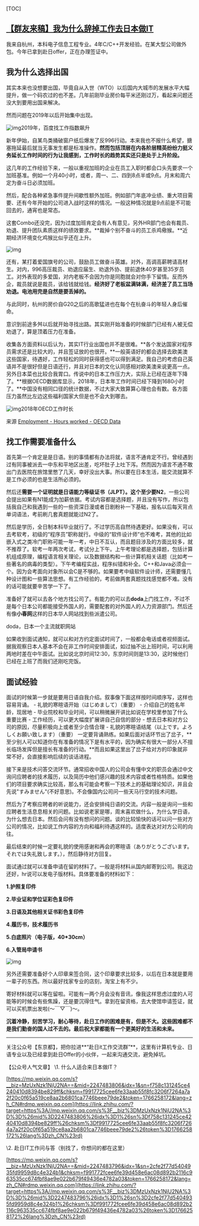 [TOC]

## [【群友来稿】我为什么辞掉工作去日本做IT](https://zhuanlan.zhihu.com/p/78663370)

我来自杭州，本科电子信息工程专业。4年C/C++开发经验。在某大型公司做外包。今年已拿到赴日offer，正在办理签证中。

## 我为什么选择出国

其实本来也没想要出国，毕竟自从入世（WTO）以后国内大城市的发展水平大幅提升，做一个码农过的也不差。几年前刚毕业房价每平米还刚过万，看起来问题还没大到要用出国来解决。

然而问题在2019年以后开始集中出现。

![img](https://pic3.zhimg.com/80/v2-0e2b5c332f048e25ad235894f232acea_1440w.jpg)2019年，百度找工作指数飙升

新年伊始，自某鸟类捅破窗户纸后爆发了反996行动。本来我也不报什么希望，搪塞拖延最后就当无事发生都是标准操作。**然而包括顶层在内各阶层精英纷纷力挺义务延长工作时间的行为让我感到，工作时长的趋势其实还只是处于上升阶段。**

这几年的工作经验下来，一般以重视加班的企业在员工入职时都会口头先要求一个加班基准。例如一个月40小时，或者，周一、二、四到8点半或9点。月末和周六定为奋斗日必须加班。

然后，配合各种紧急事件提升间歇性额外加班。例如部门年底冲业绩、重大项目需要、还有今年开始的公司进入战时这样的情况。一般这种情况就是9点前是不可能回去的，通宵也是常态。

这套Combo还没完，因为过度加班肯定会有人有意见，另外HR部门也会有裁员、劝退、提升团队素质这样的绩效要求。**裁掉个别不奋斗的员工杀鸡儆猴。**近期经济环境变化鸡猴比似乎还在上升。



![img](https://pic1.zhimg.com/80/v2-185ee8829144895c61867c6bf3e54664_1440w.jpg)

还有，某打着爱国旗号的公司，鼓励员工做奋斗英雄。对外，高调高薪聘请高材生。对内，996高压裁员、劝退应届生、劝退外协、提前退休40岁甚至35岁员工。对外表现的多爱国，对内老板不会因为你是同胞就会对你手下留情。反而外企，裁员就说是裁员，该给钱就给钱。**经济好了老板盆满钵满，经济差了员工当场劝退。电池用完是自然是要丢掉的。**

与此同时，杭州的房价自G20之后的高歌猛进也在每个在杭奋斗的年轻人身后催命。

意识到前途多舛以后就开始寻找出路。其实刚开始准备的时候部门已经有人被无偿劝退了，算是顶着压力在准备。

收集各方面资料以后认为，其实IT行业出国也并不是很难。**各个发达国家对程序员需求还是比较大的，并且签证放的也很开。**一般英语好的都会选择去欧美澳这些国家，待遇好，工作轻松的同时获得感也可以得到满足。我自己的考虑自己英语并不是很好但是日语还行，并且对日本的文化认同感相对欧美澳来说更高一点。另外日本菜也比较合我胃口。传说中的日本工作压力大，实际上已经在逐年下降了。**根据OECD数据库显示，2018年，日本年工作时间已经下降到1680小时了。**中国没有相同口径的统计数据，不过大家大致算算心理也会有数。各方面压力虽然比左边这些福利国家大但是也不会大到哪去。

![img](https://pic2.zhimg.com/80/v2-ed15a36551c24799669d7c521adbdfa1_1440w.jpg)2018年OECD工作时长

来源 [Employment - Hours worked - OECD Data](https://link.zhihu.com/?target=https%3A//data.oecd.org/emp/hours-worked.htm)



## 找工作需要准备什么

首先第一个肯定是是日语。别的事情都有办法将就，语言不通肯定不行。曾经遇到过有同事被派去一中东和平地区出差，吃坏肚子上吐下泻。然而因为语言不通不敢出门去医院在旅馆里憋了几天，幸好没出大事。所以要在日本生活，能交流就算不是工作必须的也是生活所必须的。

然后还**需要一个证明就是日语能力等级证书（JLPT）。这个至少要N2**，一些公司会提出如果有N1能成为加薪依据。考试内容都是选择题，并且没有写作，所以包括我自己和我遇到一些的一些资深日漫或者日剧粉补一下基础，报名以后每天背点单词语法，考前刷几套真题就能过N2了。

然后是学历，全日制本科毕业就行了。不过学历高自然待遇更好。如果没有，可以去考软考，初级的“程序员”职称就行。中级的“软件设计师”也不难考，其他的比如嵌入式之类冷门职称可能一年一考，中日不互认，而且题目涉及的方面比较多，就不推荐了。软考一年两次考试，考试分上下午。上午考理论都是选择题，包括计算机组成原理，编程语言相关理论，以及数据结构和一些计算机相关话题（比如考一些著名的病毒的类型）。下午考编程实战，程序纠错和补全。C++和Java必须会一个。因为会考面向对象所以会C是不够的。如果要考中级软件设计师，还需要懂几种设计图和一些算法思想。有工作经验的，考前做两套真题找找感觉都不难。没有的话可能就要辛苦学一下了。

准备好了就可以去各个地方找公司了。有能力的可以去**doda**上门找工作，不过不是每个日本公司都能接受外国人的，需要配套的对外国人的人力资源部门。然后还有像**小春网**这样的日本华人网站找到些派遣公司。

doda，日本一个主流就职网站

如果收到面试通知，就可以和对方约定面试时间了，一般都会电话或者视频面试。据我观察日本人基本不会在非工作时间安排面试，如过抽不出上班时间，可以利用两地时差在中午面试。比如说北京时间12:30，东京时间则是13:30，这时候他们已经在上班了而我们还刚吃完饭。

## 面试经验

面试的时候第一步就是要用日语自我介绍。叙事像下面这样按时间顺序写，这样也容易背诵。
\- 礼貌的寒暄语开始（はじめまして）（重要）
\- 介绍自己的姓名年龄，现居地
\- 毕业院校和毕业时间，可以稍微展开讲比如说在学校里参加了什么重要比赛
\- 工作经历，可以更大幅度扩展讲自己自信的部分
\- 想去日本和对方公司的原因，尽量积极向上或者至少合情合理
\- 礼貌的寒暄语结尾（以上です。よろしくお願い致します）（重要）
一定要背诵熟练。如果后面对话环节出了岔子，**至少别人可以知道你在有准备的情况下是有水平的，因为确实有很大一部分人不擅长临场发挥但是擅长有准备的行动。**而且如果这里出了岔子给对方的印象就非常不好，会直接影响后续的谈话进程。



接下来是技术问答交流环节。通常招收中国人的公司会有懂中文的职员会通过中文询问应聘者的技术履历，以及简历中他们感兴趣的技术内容或者性格特质。如果他们的项目要求确实比较高，那么有可能会考察一下技术上的基础理论知识，并且会先说"すみません"(不好意思)。不会像国内公司问一些天马行空的技术问题。

然后为了考察应聘者的听说能力，还会安排纯日语的交流。内容一般是询问一些和应聘者生活息息相关的问题。比如说老家是哪，周末喜欢做什么，为什么学日语，为什么想去日本。然后会问有没有想问的问题。谈的比较愉快的话可以问一些对方公司的情况，比如说工作内容的方向和福利待遇这样的。适度表达对对方公司的向往。

最后结束的时候一定要礼貌的使用感谢和再会的寒暄语（ありがとうございます。それでは失礼致します。），然后静待对方回复。

面试通过就可以准备申请在留的材料了。一般是将材料从国内邮寄到公司。我这边还好，hr说可以发电子版材料。具体要准备的材料如下：

**1.护照复印件**

**2.毕业证和学位证彩色复印件**

**3.日语及其他相关证书彩色复印件**

**4.履历书，技术履历书**

**5.白底照片（电子版，40\*30cm）**

**6.入管局申请书**

![img](https://tva1.sinaimg.cn/large/e6c9d24ely1go6kpbtibzj21400jiwhy.jpg)

另外还需要准备好个人印章来签合同，这个印章要求比较多，以后在日本就是要用一辈子的东西。所以最好找家专业的店刻，淘宝上有不少。

寄好材料就可以等在留啦。可能有一两个月会没有音讯，像我这样思虑过度的人可能等的时候会有些焦躁，还是要沉得住气。拿到在留资格，去大使馆申请签证，就可以买机票出发啦(～￣▽￣)～。



**沉着冷静，刻苦学习，耐心等待，赴日工作的困难是有，但是不大。这些困难都不是我们勤奋的国人过不去的。最后祝大家都能有一个更美好的生活和未来。**

------

关注公众号【东京都】，把你拉进**“赴日it工作交流群”**，这里有计算机专业、日语专业以及已经拿到赴日Offer的小伙伴，一起来沟通交流，避免掉坑。

【公众号人气文章】
\1. 什么人适合来日本做IT？

[https://mp.weixin.qq.com/s?__biz=MzUxNzk1NjU2NA==&mid=2247483806&idx=1&sn=f758c131245ce4240410d8394be829ff&chksm=f9917725cee6fe33aab55f8fc3206f7264a7a2f20c0f65a519ce8aa2b6801ca7746beee79de2&token=1766258172&lang=zh_CN#rdmp.weixin.qq.com](https://link.zhihu.com/?target=https%3A//mp.weixin.qq.com/s%3F__biz%3DMzUxNzk1NjU2NA%3D%3D%26mid%3D2247483806%26idx%3D1%26sn%3Df758c131245ce4240410d8394be829ff%26chksm%3Df9917725cee6fe33aab55f8fc3206f7264a7a2f20c0f65a519ce8aa2b6801ca7746beee79de2%26token%3D1766258172%26lang%3Dzh_CN%23rd)

\2. 赴日IT工作问与答（别找了，你想问的都在这里）

[https://mp.weixin.qq.com/s?__biz=MzUxNzk1NjU2NA==&mid=2247483796&idx=1&sn=2cfe2f77d5404935fd9959d8c4e324b1&chksm=f991772fcee6fe39d458e6ac08d892b2116c963535cc674fbf8ae9e022b679f49436e4782a03&token=1766258172&lang=zh_CN#rdmp.weixin.qq.com](https://link.zhihu.com/?target=https%3A//mp.weixin.qq.com/s%3F__biz%3DMzUxNzk1NjU2NA%3D%3D%26mid%3D2247483796%26idx%3D1%26sn%3D2cfe2f77d5404935fd9959d8c4e324b1%26chksm%3Df991772fcee6fe39d458e6ac08d892b2116c963535cc674fbf8ae9e022b679f49436e4782a03%26token%3D1766258172%26lang%3Dzh_CN%23rd)